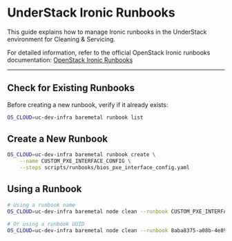 # UnderStack Ironic Runbooks

This guide explains how to manage Ironic runbooks in the UnderStack environment for Cleaning & Servicing.

For detailed information, refer to the official OpenStack Ironic runbooks documentation:
 [OpenStack Ironic Runbooks](https://docs.openstack.org/ironic/latest/admin/runbooks.html/)

---

## Check for Existing Runbooks

Before creating a new runbook, verify if it already exists:

```bash
OS_CLOUD=uc-dev-infra baremetal runbook list
```

## Create a New Runbook

```bash
OS_CLOUD=uc-dev-infra baremetal runbook create \
    --name CUSTOM_PXE_INTERFACE_CONFIG \
    --steps scripts/runbooks/bios_pxe_interface_config.yaml
```

## Using a Runbook

```bash
# Using a runbook name
OS_CLOUD=uc-dev-infra baremetal node clean --runbook CUSTOM_PXE_INTERFACE_CONFIG node-0

# Or using a runbook UUID
OS_CLOUD=uc-dev-infra baremetal node clean --runbook 8aba8375-a08b-4e89-9bae-291a8aa100b0 node-0
```
